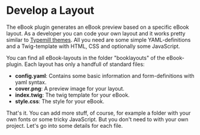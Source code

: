 # Develop a Layout

The eBook plugin generates an eBook preview based on a specific eBook layout. As a developer you can code your own layout and it works pretty similar to [Typemill themes](/theme-developers). All you need are some simple YAML-definitions and a Twig-template with HTML, CSS and optionally some JavaScript.

You can find all eBook-layouts in the folder "booklayouts" of the eBook-plugin. Each layout has only a handfull of standard files:

* **config.yaml**: Contains some basic information and form-definitions with yaml syntax.
* **cover.png**: A preview image for your layout.
* **index.twig**: The twig template for your eBook.
* **style.css**: The style for your eBook.

That's it. You can add more stuff, of course, for example a folder with your own fonts or some tricky JavaScript. But you don't need to with your own project. Let's go into some details for each file.

